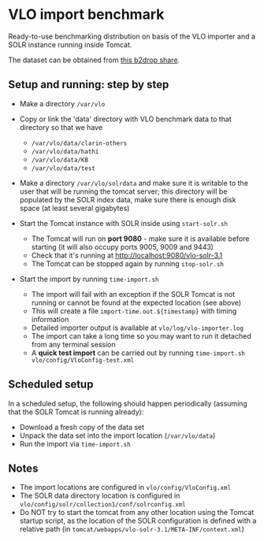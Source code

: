 # VLO import benchmark

Ready-to-use benchmarking distribution on basis of the VLO importer and a SOLR
instance running inside Tomcat. 

The dataset can be obtained from 
[this b2drop share](https://b2drop.eudat.eu/public.php?service=files&t=a3e18f04e900fab527e4af3727524f55).

## Setup and running: step by step

- Make a directory `/var/vlo`

- Copy or link the 'data' directory with VLO benchmark data to that directory so
that we have
  * `/var/vlo/data/clarin-others`
  * `/var/vlo/data/hathi`
  * `/var/vlo/data/KB`
  * `/var/vlo/data/test`

- Make a directory `/var/vlo/solrdata` and make sure it is writable to the user
that will be running the tomcat server; this directory will be populated by
the SOLR index data, make sure there is enough disk space (at least several
gigabytes)
	
- Start the Tomcat instance with SOLR inside using `start-solr.sh`
  * The Tomcat will run on __port 9080__ - make sure it is available before starting
  (it will also occupy ports 9005, 9009 and 9443)
  * Check that it's running at <http://localhost:9080/vlo-solr-3.1>
  * The Tomcat can be stopped again by running `stop-solr.sh`

- Start the import by running `time-import.sh`
  * The import will fail with an exception if the SOLR Tomcat is not running or
  cannot be found at the expected location (see above)
  * This will create a file `import-time.out.${timestamp}` with timing
  information
  * Detailed importer output is available at `vlo/log/vlo-importer.log`
  * The import can take a long time so you may want to run it detached from
  any terminal session
  * A __quick test import__ can be carried out by running
 		`time-import.sh vlo/config/VloConfig-test.xml`

## Scheduled setup ##

In a scheduled setup, the following should happen periodically (assuming that 
the SOLR Tomcat is running already):
- Download a fresh copy of the data set
- Unpack the data set into the import location (`/var/vlo/data`)
- Run the import via `time-import.sh`

## Notes

- The import locations are configured in `vlo/config/VloConfig.xml`
- The SOLR data directory location is configured in
`vlo/config/solr/collection1/conf/solrconfig.xml`
- Do NOT try to start the tomcat from any other location using the Tomcat 
startup script, as the location of the SOLR configuration is defined with a 
relative path (in `tomcat/webapps/vlo-solr-3.1/META-INF/context.xml`)
